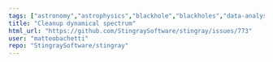 ```yaml
---
tags: ["astronomy","astrophysics","blackhole","blackholes","data-analysis","fourier-analysis","fourier-transform","hacktoberfest","neutronstars","pulsars","time-series","time-series-analysis","timeseries","x-ray","x-ray-binaries"]
title: "Cleanup dynamical spectrum"
html_url: "https://github.com/StingraySoftware/stingray/issues/773"
user: "matteobachetti"
repo: "StingraySoftware/stingray"
---
```


